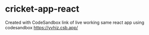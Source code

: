# cricket-app-react
Created with CodeSandbox
link of live working same react app using codesandbox https://yvhiz.csb.app/
